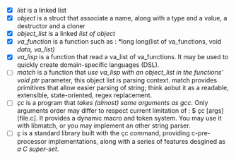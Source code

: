 - [x] *list*        is a linked list
- [x] *object*      is a struct that associate a name, along with a type and a value, a destructor and a cloner
- [x] *object_list* is a linked *list of object*
- [x] *va_function* is a function such as : *long long(list of va_functions, void *data, va_list)* 
- [x] *va_lisp*     is a function that read a va_list of va_functions. 
                    It may be used to quickly create domain-specific languages (DSL).
- [ ] *match*       is a function that *use va_lisp with an object_list in the functions' void ptr* parameter,
                    this object list is parsing context. match provides primitives that allow easier 
                    parsing of string; think aobut it as a readable, extensible, state-oriented, regex replacement.
- [ ] *çc*          is a program that *takes (almost) same arguments as gcc*. Only arguments order may differ to respect
                    current limitation of : $ çc [args] [file.c]. It provides a dynamic macro and token system.
                    You may use it with libmatch, or you may implement an other string parser.
- [ ] *ç*           is a standard library built with the çc command, providing c-pre-processor implementations, along with a series of
                    features desgined as *a C super-set*. 
